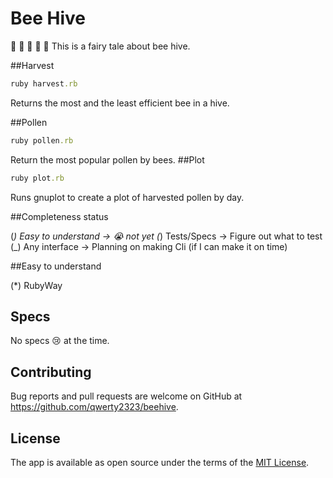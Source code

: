 # Bee Hive
:honeybee: :honeybee: :honeybee: :honeybee: :honeybee:
This is a fairy tale about bee hive.

##Harvest
```ruby
ruby harvest.rb
```
Returns the most and the least efficient bee in a hive.

##Pollen
```ruby
ruby pollen.rb
```

Return the most popular pollen by bees.
##Plot
```ruby
ruby plot.rb
```
Runs gnuplot to create a plot of harvested pollen by day.

##Completeness status

(_) Easy to understand -> :sob: not yet
(_) Tests/Specs     -> Figure out what to test
(_) Any interface -> Planning on making Cli (if I can make it on time)

##Easy to understand

(*) RubyWay

## Specs

No specs :cry: at the time.


## Contributing

Bug reports and pull requests are welcome on GitHub at https://github.com/qwerty2323/beehive.

## License

The app is available as open source under the terms of the [MIT License](http://opensource.org/licenses/MIT).

